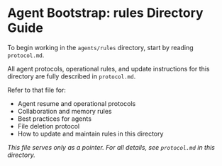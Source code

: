 # Agent Bootstrap: rules Directory Guide

To begin working in the `agents/rules` directory, start by reading `protocol.md`.

All agent protocols, operational rules, and update instructions for this directory are fully described in `protocol.md`.

Refer to that file for:
- Agent resume and operational protocols
- Collaboration and memory rules
- Best practices for agents
- File deletion protocol
- How to update and maintain rules in this directory

_This file serves only as a pointer. For all details, see `protocol.md` in this directory._

